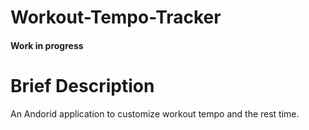 # Workout-Tempo-Tracker
#### Work in progress

# Brief Description
An Andorid application to customize workout tempo and the rest time.
